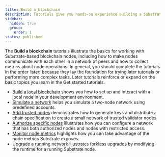 ```yaml
---
title: Build a blockchain
description: Tutorials give you hands-on experience building a Substrate blockchain, adding features, submitting simple transactions, and observing node operations.
sidebar:
  hidden: true
  group:
    order: 1
status: published
---
```


The **Build a blockchain** tutorials illustrate the basics for working with Substrate-based blockchain nodes, including how to make nodes communicate with each other in a network of peers and how to collect metrics about node operations.
In general, you should complete the tutorials in the order listed because they lay the foundation for trying later tutorials or performing more complex tasks.
Later tutorials reinforce or expand on the basic topics you learn in the Get started tutorials.

- [Build a local blockchain](/tutorials/build-a-blockchain/build-local-blockchain/) shows you how to set up and interact with a local node in your development environment.
- [Simulate a network](/tutorials/build-a-blockchain/simulate-network/) helps you simulate a two-node network using predefined accounts.
- [Add trusted nodes](/tutorials/build-a-blockchain/add-trusted-nodes/) demonstrates how to generate keys and distribute a chain specification to create a small network of trusted validator nodes.
- [Authorize specific nodes](/tutorials/build-a-blockchain/authorize-specific-nodes/) illustrates how you can configure a network that has both authorized nodes and nodes with restricted access.
- [Monitor node metrics](/tutorials/build-a-blockchain/monitor-node-metrics/) highlights how you can take advantage of the node metrics Substrate exposes.
- [Upgrade a running network](/tutorials/build-a-blockchain/upgrade-a-running-network) illustrates forkless upgrades by modifying the runtime for a running Substrate node.
